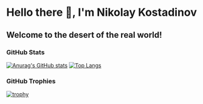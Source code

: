 # Hello there 👋, I'm Nikolay Kostadinov

## Welcome to the desert of the real world!

<!--
### ✨  ✨
**NikolayKostadinov/NikolayKostadinov** is a ✨ _special_ ✨ repository because its `README.md` (this file) appears on your GitHub profile.
--->

### GitHub Stats
[![Anurag's GitHub stats](https://github-readme-stats.vercel.app/api?username=NikolayKostadinov&show_icons=true&count_private=true)](https://github.com/anuraghazra/github-readme-stats)
[![Top Langs](https://github-readme-stats.vercel.app/api/top-langs/?username=NikolayKostadinov&layout=compact&count_private=true&hide=javascript)](https://github.com/anuraghazra/github-readme-stats)
### GitHub Trophies
[![trophy](https://github-profile-trophy.vercel.app/?username=NikolayKostadinov)](https://github.com/ryo-ma/github-profile-trophy)
